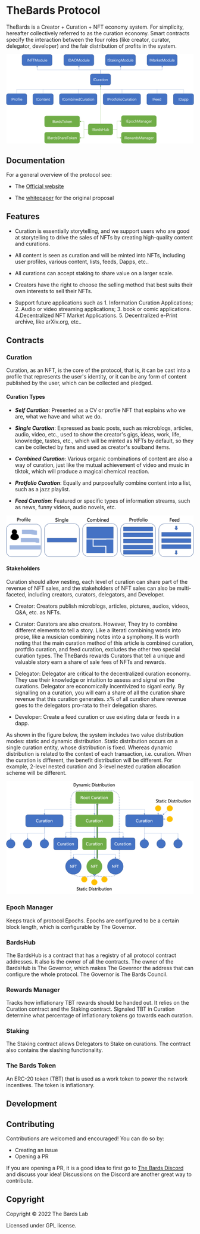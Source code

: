 # TheBards Protocol

TheBards is a Creator + Curation + NFT economy system. For simplicity, hereafter collectively referred to as the curation economy. Smart contracts specify the interaction between the four roles (like creator, curator, delegator, developer) and the fair distribution of profits in the system.

![TheBards protocol](resources/imgs/thebards_arch.png)

## Documentation

For a general overview of the protocol see:

- The [Official website](https://thebards.xyz)

- The [whitepaper](https://www.thebards.xyz/TheBards%20Protocol%20-%20TheDecentralizedContent%20Curation%20Economy.pdf) for the original proposal

## Features

- Curation is essentially storytelling, and we support users who are good at storytelling to drive the sales of NFTs by creating high-quality content and curations.

- All content is seen as curation and will be minted into NFTs, including user profiles, various content, lists, feeds, Dapps, etc..

- All curations can accept staking to share value on a larger scale.

- Creators have the right to choose the selling method that best suits their own interests to sell their NFTs.

- Support future applications such as 1. Information Curation Applications; 2. Audio or video streaming applications; 3. book or comic applications. 4.Decentralized NFT Market Applications. 5. Decentralized e-Print archive, like arXiv.org, etc..


## Contracts

### Curation

Curation, as an NFT, is the core of the protocol, that is, it can be cast into a profile that represents the user's identity, or it can be any form of content published by the user, which can be collected and pledged.

#### Curation Types

- **$Self\ Curation$**: Presented as a CV or profile NFT that explains who we are, what we have and what we do.
  
- **$Single\ Curation$**: Expressed as basic posts, such as microblogs, articles, audio, video, etc., used to show the creator's gigs, ideas, work, life, knowledge, tastes, etc., which will be minted as NFTs by default, so they can be collected by fans and used as creator's soulband items.
  
- **$Combined\ Curation$**: Various organic combinations of content are also a way of curation, just like the mutual achievement of video and music in tiktok, which will produce a magical chemical reaction.
  
- **$Protfolio\ Curation$**: Equally and purposefully combine content into a list, such as a jazz playlist.
  
- **$Feed\ Curation$**: Featured or specific types of information streams, such as news, funny videos, audio novels, etc.
  
![curation types](resources/imgs/curation_types.png)

#### Stakeholders

Curation should allow nesting, each level of curation can share part of the revenue of NFT sales, and the stakeholders of NFT sales can also be multi-faceted, including creators, curators, delegators, and Developer.

- Creator: Creators publish microblogs, articles, pictures, audios, videos, Q&A, etc. as NFTs.
  
- Curator: Curators are also creators. However, They try to combine different elements to tell a story. Like a literati combining words into prose, like a musician combining notes into a symphony. It is worth noting that the main curation method of this article is combined curation, protfdio curation, and feed curation, excludes the other two special curation types. The TheBards rewards Curators that tell a unique and valuable story earn a share of sale fees of NFTs and rewards.
- Delegator: Delegator are critical to the decentralized curation economy. They use their knowledge or intuition to assess and signal on the curations.  Delegator are economically incentivized to siganl early. By signalling on a curation, you will earn a share of all the curation share revenue that this curation generates. x% of all curation share revenue goes to the delegators pro-rata to their delegation shares.
- Developer: Create a feed curation or use existing data or feeds in a dapp.

As shown in the figure below, the system includes two value distribution modes: static and dynamic distribution. Static distribution occurs on a single curation entity, whose distribution is fixed. Whereas dynamic distribution is related to the context of each transaction, i.e. curation. When the curation is different, the benefit distribution will be different. For example, 2-level nested curation and 3-level nested curation allocation scheme will be different.

![static and dynamic distribution](resources/imgs/curation_nested.png)

### Epoch Manager

Keeps track of protocol Epochs. Epochs are configured to be a certain block length, which is configurable by The Governor.

### BardsHub

The BardsHub is a contract that has a registry of all protocol contract addresses. It also is the owner of all the contracts. The owner of the BardsHub is The Governor, which makes The Governor the address that can configure the whole protocol. The Governor is The Bards Council.

### Rewards Manager

Tracks how inflationary TBT rewards should be handed out. It relies on the Curation contract and the Staking contract. Signaled TBT in Curation determine what percentage of inflationary tokens go towards each curation.

### Staking

The Staking contract allows Delegators to Stake on curations. The contract also contains the slashing functionality.

### The Bards Token

An ERC-20 token (TBT) that is used as a work token to power the network incentives. The token is inflationary.

## Development

## Contributing

Contributions are welcomed and encouraged! You can do so by:

- Creating an issue
- Opening a PR

If you are opening a PR, it is a good idea to first go to [The Bards Discord](https://discord.gg/HmWHB3Y5) and discuss your idea! Discussions on the Discord are another great way to contribute.

## Copyright

Copyright © 2022 The Bards Lab

Licensed under GPL license.

